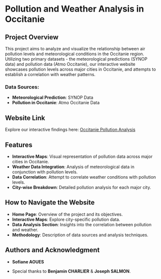 # Pollution and Weather Analysis in Occitanie

## Project Overview
This project aims to analyze and visualize the relationship between air pollution levels and meteorological conditions in the Occitanie region. Utilizing two primary datasets - the meteorological predictions (SYNOP data) and pollution data (Atmo Occitanie), our interactive website showcases pollution levels across major cities in Occitanie, and attempts to establish a correlation with weather patterns.

### Data Sources:
- **Meteorological Prediction**: SYNOP Data
- **Pollution in Occitanie**: Atmo Occitanie Data

## Website Link
Explore our interactive findings here: [Occitanie Pollution Analysis](https://Sofianas.github.io/My_Pollution_project/)

## Features
- **Interactive Maps**: Visual representation of pollution data across major cities in Occitanie.
- **Weather Data Integration**: Analysis of meteorological data in conjunction with pollution levels.
- **Data Correlation**: Attempt to correlate weather conditions with pollution levels.
- **City-wise Breakdown**: Detailed pollution analysis for each major city.

## How to Navigate the Website
- **Home Page**: Overview of the project and its objectives.
- **Interactive Maps**: Explore city-specific pollution data.
- **Data Analysis Section**: Insights into the correlation between pollution and weather.
- **Methodology**: Description of data sources and analysis techniques.



## Authors and Acknowledgment
- **Sofiane AOUES**

- Special thanks to **Benjamin CHARLIER** & **Joseph SALMON**.


